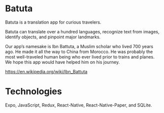 # Batuta

Batuta is a translation app for curious travelers.

Batuta can translate over a hundred languages, recognize text from images, identify objects, and pinpoint major landmarks.

Our app’s namesake is Ibn Battuta, a Muslim scholar who lived 700 years ago. He made it all the way to China from Morocco. He was probably the most well-traveled human being who ever lived prior to trains and planes. We hope this app would have helped him on his journey. 

https://en.wikipedia.org/wiki/Ibn_Battuta

# Technologies
Expo, JavaScript, Redux, React-Native, React-Native-Paper, and SQLite.

